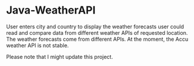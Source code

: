 # Java-WeatherAPI

User enters city and country to display the weather forecasts user could read and compare data from different weather APIs
of requested location.  The weather forecasts  come from different APIs.
 At the moment, the  Accu weather API is not stable.
 
 Please note that I might update this project.